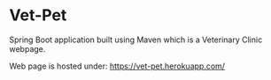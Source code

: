 # Vet-Pet
Spring Boot application built using Maven which is a Veterinary Clinic webpage.

Web page is hosted under: https://vet-pet.herokuapp.com/

